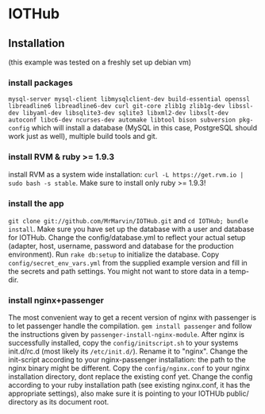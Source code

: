 IOTHub
======

## Installation ##
(this example was tested on a freshly set up debian vm)

### install packages ###
`mysql-server mysql-client libmysqlclient-dev build-essential openssl libreadline6 libreadline6-dev curl git-core zlib1g zlib1g-dev libssl-dev libyaml-dev libsqlite3-dev sqlite3 libxml2-dev libxslt-dev autoconf libc6-dev ncurses-dev automake libtool bison subversion pkg-config`
which will install a database (MySQL in this case, PostgreSQL should work just as well), multiple build tools and git.

### install RVM & ruby >= 1.9.3 ###
install RVM as a system wide installation:
`curl -L https://get.rvm.io | sudo bash -s stable`.
Make sure to install only ruby >= 1.9.3!

### install the app ###
`git clone git://github.com/MrMarvin/IOTHub.git` and `cd IOTHub; bundle install`.
Make sure you have set up the database with a user and database for IOTHub.
Change the config/database.yml to reflect your actual setup (adapter, host, username, password and database for the production environment).
Run `rake db:setup` to initialize the database.
Copy `config/secret_env_vars.yml` from the supplied example version and fill in the secrets and path settings. You might not want to store data in a temp-dir.

### install nginx+passenger ###
The most convenient way to get a recent version of nginx with passenger is to let passenger handle the compilation.
`gem install passenger` and follow the instructions given by `passenger-install-nginx-module`.
After nginx is successfully installed, copy the `config/initscript.sh` to your systems init.d/rc.d (most likely its `/etc/init.d/`). Rename it to "nginx".
Change the init-script according to your nginx-passenger installation: the path to the nginx binary might be different.
Copy the `config/nginx.conf` to your nginx installation directory, dont replace the existing conf yet.
Change the config according to your ruby installation path (see existing nginx.conf, it has the appropriate settings), also make sure it is pointing to your IOTHUb public/ directory as its document root.

